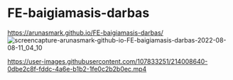 # FE-baigiamasis-darbas
https://arunasmark.github.io/FE-baigiamasis-darbas/
![screencapture-arunasmark-github-io-FE-baigiamasis-darbas-2022-08-08-11_04_10](https://user-images.githubusercontent.com/107833251/183370033-40efb9d4-9907-44d7-94c8-e6880f458694.png)

https://user-images.githubusercontent.com/107833251/214008640-0dbe2c8f-fddc-4a6e-b1b2-1fe0c2b2b0ec.mp4

